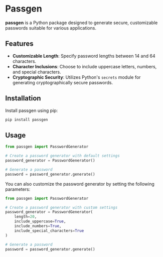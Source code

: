 # Passgen

**passgen** is a Python package designed to generate secure, customizable passwords suitable for various applications.

## Features

- **Customizable Length**: Specify password lengths between 14 and 64 characters.
- **Character Inclusions**: Choose to include uppercase letters, numbers, and special characters.
- **Cryptographic Security**: Utilizes Python's `secrets` module for generating cryptographically secure passwords.

## Installation

Install passgen using pip:

```bash
pip install passgen
```

## Usage

```python
from passgen import PasswordGenerator

# Create a password generator with default settings
password_generator = PasswordGenerator()

# Generate a password
password = password_generator.generate()
```

You can also customize the password generator by setting the following parameters:

```python
from passgen import PasswordGenerator

# Create a password generator with custom settings
password_generator = PasswordGenerator(
    length=20,
    include_uppercase=True,
    include_numbers=True,
    include_special_characters=True
)

# Generate a password
password = password_generator.generate()
```
